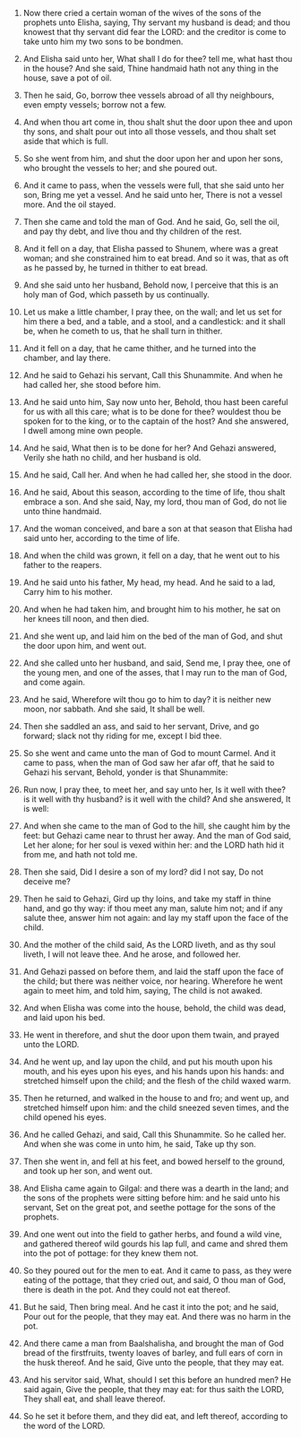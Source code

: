 1. Now there cried a certain woman of the wives of the sons of the
prophets unto Elisha, saying, Thy servant my husband is dead; and thou
knowest that thy servant did fear the LORD: and the creditor is come
to take unto him my two sons to be bondmen.

2. And Elisha said unto her, What shall I do for thee? tell me, what
hast thou in the house? And she said, Thine handmaid hath not any
thing in the house, save a pot of oil.

3. Then he said, Go, borrow thee vessels abroad of all thy
neighbours, even empty vessels; borrow not a few.

4. And when thou art come in, thou shalt shut the door upon thee and
upon thy sons, and shalt pour out into all those vessels, and thou
shalt set aside that which is full.

5. So she went from him, and shut the door upon her and upon her
sons, who brought the vessels to her; and she poured out.

6. And it came to pass, when the vessels were full, that she said
unto her son, Bring me yet a vessel. And he said unto her, There is
not a vessel more. And the oil stayed.

7. Then she came and told the man of God. And he said, Go, sell the
oil, and pay thy debt, and live thou and thy children of the rest.

8. And it fell on a day, that Elisha passed to Shunem, where was a
great woman; and she constrained him to eat bread. And so it was, that
as oft as he passed by, he turned in thither to eat bread.

9. And she said unto her husband, Behold now, I perceive that this is
an holy man of God, which passeth by us continually.

10. Let us make a little chamber, I pray thee, on the wall; and let
us set for him there a bed, and a table, and a stool, and a
candlestick: and it shall be, when he cometh to us, that he shall turn
in thither.

11. And it fell on a day, that he came thither, and he turned into
the chamber, and lay there.

12. And he said to Gehazi his servant, Call this Shunammite. And when
he had called her, she stood before him.

13. And he said unto him, Say now unto her, Behold, thou hast been
careful for us with all this care; what is to be done for thee?
wouldest thou be spoken for to the king, or to the captain of the
host? And she answered, I dwell among mine own people.

14. And he said, What then is to be done for her? And Gehazi
answered, Verily she hath no child, and her husband is old.

15. And he said, Call her. And when he had called her, she stood in
the door.

16. And he said, About this season, according to the time of life,
thou shalt embrace a son. And she said, Nay, my lord, thou man of God,
do not lie unto thine handmaid.

17. And the woman conceived, and bare a son at that season that
Elisha had said unto her, according to the time of life.

18. And when the child was grown, it fell on a day, that he went out
to his father to the reapers.

19. And he said unto his father, My head, my head. And he said to a
lad, Carry him to his mother.

20. And when he had taken him, and brought him to his mother, he sat
on her knees till noon, and then died.

21. And she went up, and laid him on the bed of the man of God, and
shut the door upon him, and went out.

22. And she called unto her husband, and said, Send me, I pray thee,
one of the young men, and one of the asses, that I may run to the man
of God, and come again.

23. And he said, Wherefore wilt thou go to him to day? it is neither
new moon, nor sabbath. And she said, It shall be well.

24. Then she saddled an ass, and said to her servant, Drive, and go
forward; slack not thy riding for me, except I bid thee.

25. So she went and came unto the man of God to mount Carmel. And it
came to pass, when the man of God saw her afar off, that he said to
Gehazi his servant, Behold, yonder is that Shunammite:

26. Run now, I
pray thee, to meet her, and say unto her, Is it well with thee? is it
well with thy husband? is it well with the child? And she answered, It
is well:

27. And when she came to the man of God to the hill, she
caught him by the feet: but Gehazi came near to thrust her away. And
the man of God said, Let her alone; for her soul is vexed within her:
and the LORD hath hid it from me, and hath not told me.

28. Then she said, Did I desire a son of my lord? did I not say, Do
not deceive me?

29. Then he said to Gehazi, Gird up thy loins, and
take my staff in thine hand, and go thy way: if thou meet any man,
salute him not; and if any salute thee, answer him not again: and lay
my staff upon the face of the child.

30. And the mother of the child said, As the LORD liveth, and as thy
soul liveth, I will not leave thee. And he arose, and followed her.

31. And Gehazi passed on before them, and laid the staff upon the
face of the child; but there was neither voice, nor hearing. Wherefore
he went again to meet him, and told him, saying, The child is not
awaked.

32. And when Elisha was come into the house, behold, the child was
dead, and laid upon his bed.

33. He went in therefore, and shut the door upon them twain, and
prayed unto the LORD.

34. And he went up, and lay upon the child, and put his mouth upon
his mouth, and his eyes upon his eyes, and his hands upon his hands:
and stretched himself upon the child; and the flesh of the child waxed
warm.

35. Then he returned, and walked in the house to and fro; and went
up, and stretched himself upon him: and the child sneezed seven times,
and the child opened his eyes.

36. And he called Gehazi, and said, Call this Shunammite. So he
called her. And when she was come in unto him, he said, Take up thy
son.

37. Then she went in, and fell at his feet, and bowed herself to the
ground, and took up her son, and went out.

38. And Elisha came again to Gilgal: and there was a dearth in the
land; and the sons of the prophets were sitting before him: and he
said unto his servant, Set on the great pot, and seethe pottage for
the sons of the prophets.

39. And one went out into the field to gather herbs, and found a wild
vine, and gathered thereof wild gourds his lap full, and came and
shred them into the pot of pottage: for they knew them not.

40. So they poured out for the men to eat. And it came to pass, as
they were eating of the pottage, that they cried out, and said, O thou
man of God, there is death in the pot. And they could not eat thereof.

41. But he said, Then bring meal. And he cast it into the pot; and he
said, Pour out for the people, that they may eat. And there was no
harm in the pot.

42. And there came a man from Baalshalisha, and brought the man of
God bread of the firstfruits, twenty loaves of barley, and full ears
of corn in the husk thereof. And he said, Give unto the people, that
they may eat.

43. And his servitor said, What, should I set this before an hundred
men? He said again, Give the people, that they may eat: for thus
saith the LORD, They shall eat, and shall leave thereof.

44. So he set it before them, and they did eat, and left thereof,
according to the word of the LORD.